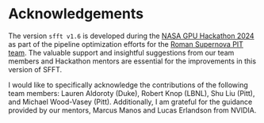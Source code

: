 # Acknowledgements

[NASA GPU Hackathon 2024]: https://www.nas.nasa.gov/hackathon/#home
[Roman Supernova PIT team]: https://github.com/Roman-Supernova-PIT
The version ``sfft v1.6`` is developed during the [NASA GPU Hackathon 2024] as part of the pipeline optimization efforts for the [Roman Supernova PIT team]. The valuable support and insightful suggestions from our team members and Hackathon mentors are essential for the improvements in this version of SFFT. 

I would like to specifically acknowledge the contributions of the following team members: Lauren Aldoroty (Duke), Robert Knop (LBNL), Shu Liu (Pitt), and Michael Wood-Vasey (Pitt). Additionally, I am grateful for the guidance provided by our mentors, Marcus Manos and Lucas Erlandson from NVIDIA.
